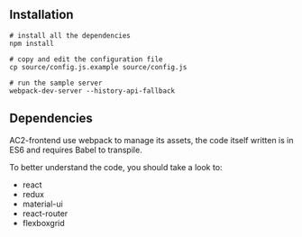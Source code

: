 ## Installation

```
# install all the dependencies
npm install

# copy and edit the configuration file
cp source/config.js.example source/config.js

# run the sample server
webpack-dev-server --history-api-fallback

```

## Dependencies

AC2-frontend use webpack to manage its assets, the code itself written is in ES6 and requires Babel to transpile.

To better understand the code, you should take a look to:

* react
* redux
* material-ui
* react-router
* flexboxgrid
